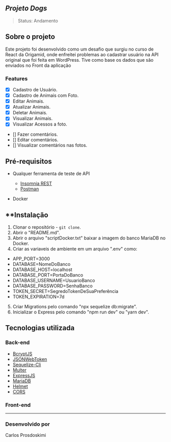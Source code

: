 ## _Projeto Dogs_

> Status: Andamento

## Sobre o projeto

Este projeto foi desenvolvido como um desafio que surgiu no curso de React da Origamid, onde enfreitei problemas ao cadastrar usuário na API original que foi feita em WordPress. Tive como base os dados que são enviados no Front da aplicação

### Features

- [x] Cadastro de Usuário.
- [x] Cadastro de Animais com Foto.
- [x] Editar Animais.
- [x] Atualizar Animais.
- [x] Deletar Animais.
- [x] Visualizar Animais.
- [x] Visualizar Acessos a foto.
- [] Fazer comentários.
- [] Editar comentários.
- [] Visualizar comentários nas fotos.

## Pré-requisitos

- Qualquer ferramenta de teste de API

  - [Insomnia REST](https://insomnia.rest/download)
  - [Postman](https://www.postman.com/)

- Docker

## \*\*Instalação

1. Clonar o repositório - `git clone`.
2. Abrir o "README.md".
3. Abrir o arquivo "scriptDocker.txt" baixar a imagem do banco MariaDB no Docker.
4. Criar as variaveis de ambiente em um arquivo ".env" como:

- APP_PORT=3000
- DATABASE=NomeDoBanco
- DATABASE_HOST=localhost
- DATABASE_PORT=PortaDoBanco
- DATABASE_USERNAME=UsuarioBanco
- DATABASE_PASSWORD=SenhaBanco
- TOKEN_SECRET=SegredoTokenDeSuaPreferência
- TOKEN_EXPIRATION=7d

5. Criar Migrations pelo comando "npx sequelize db:migrate".
6. Inicializar o Express pelo comando "npm run dev" ou "yarn dev".

## Tecnologias utilizada

### Back-end

- [BcryptJS](https://www.npmjs.com/package/bcryptjs)
- [JSONWebToken](https://www.npmjs.com/package/jsonwebtoken)
- [Sequelize-Cli](https://www.npmjs.com/package/sequelize-cli)
- [Multer](https://www.npmjs.com/search?q=multer)
- [ExpressJS](https://expressjs.com/pt-br/)
- [MariaDB](https://www.npmjs.com/package/mariadb)
- [Helmet](https://www.npmjs.com/package/helmet)
- [CORS](https://www.npmjs.com/package/cors)

### Front-end

---

### Desenvolvido por

Carlos Prosdoskimi
